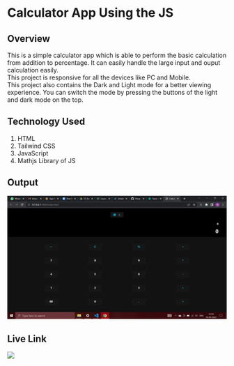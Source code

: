 # **Calculator App Using the JS**
## **Overview**
This is a simple calculator app which is able to perform the basic calculation from addition to percentage. It can easily handle the large input and ouput calculation easily. <br>
This project is responsive for all the devices like PC and Mobile. <br>
This project also contains the Dark and Light mode for a better viewing experience. You can switch the mode by pressing the buttons of the light and dark mode on the top.

## **Technology Used**
1. HTML
2. Tailwind CSS
3. JavaScript
4. Mathjs Library of JS

## **Output**
![output](./Calculator1.png)

## **Live Link**
<a href="https://calculator-harvi.netlify.app"> <img src="https://img.shields.io/badge/-Live%20Link-red"> </a>